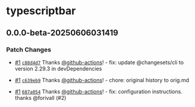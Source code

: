 # typescriptbar

## 0.0.0-beta-20250606031419

### Patch Changes

- [#1](https://github.com/sousuke0422/tsc-progress/pull/1) [`c88d4d7`](https://github.com/sousuke0422/tsc-progress/commit/c88d4d75c1d0646e51bb9c14a5fb3b256de0e0ac) Thanks [@github-actions](https://github.com/apps/github-actions)! - fix: update @changesets/cli to version 2.29.3 in devDependencies

- [#1](https://github.com/sousuke0422/tsc-progress/pull/1) [`c639eb9`](https://github.com/sousuke0422/tsc-progress/commit/c639eb997142704a8b3d88aff4096ebb2acd91aa) Thanks [@github-actions](https://github.com/apps/github-actions)! - chore: original history to orig.md

- [#1](https://github.com/sousuke0422/tsc-progress/pull/1) [`687a054`](https://github.com/sousuke0422/tsc-progress/commit/687a054c1b163a633ddbb90a86d6a5e79ab2b428) Thanks [@github-actions](https://github.com/apps/github-actions)! - fix: configuration instructions. thanks @forivall (#2)
